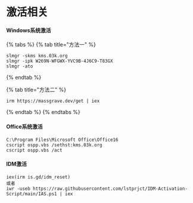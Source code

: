 # 激活相关

#### Windows系统激活

{% tabs %}
{% tab title="方法一" %}
```
slmgr -skms kms.03k.org
slmgr -ipk W269N-WFGWX-YVC9B-4J6C9-T83GX
slmgr -ato
```
{% endtab %}

{% tab title="方法二" %}
```
irm https://massgrave.dev/get | iex
```
{% endtab %}
{% endtabs %}

#### Office系统激活

```
C:\Program Files\Microsoft Office\Office16
cscript ospp.vbs /sethst:kms.03k.org
cscript ospp.vbs /act
```

#### IDM激活

```
iex(irm is.gd/idm_reset)
或者
iwr -useb https://raw.githubusercontent.com/lstprjct/IDM-Activation-Script/main/IAS.ps1 | iex
```
